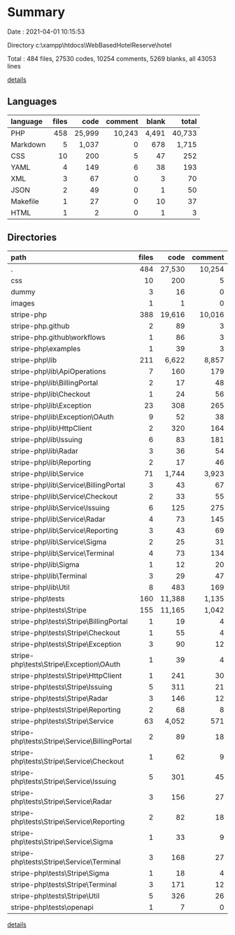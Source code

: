 # Summary

Date : 2021-04-01 10:15:53

Directory c:\xampp\htdocs\WebBasedHotelReserve\hotel

Total : 484 files,  27530 codes, 10254 comments, 5269 blanks, all 43053 lines

[details](details.md)

## Languages
| language | files | code | comment | blank | total |
| :--- | ---: | ---: | ---: | ---: | ---: |
| PHP | 458 | 25,999 | 10,243 | 4,491 | 40,733 |
| Markdown | 5 | 1,037 | 0 | 678 | 1,715 |
| CSS | 10 | 200 | 5 | 47 | 252 |
| YAML | 4 | 149 | 6 | 38 | 193 |
| XML | 3 | 67 | 0 | 3 | 70 |
| JSON | 2 | 49 | 0 | 1 | 50 |
| Makefile | 1 | 27 | 0 | 10 | 37 |
| HTML | 1 | 2 | 0 | 1 | 3 |

## Directories
| path | files | code | comment | blank | total |
| :--- | ---: | ---: | ---: | ---: | ---: |
| . | 484 | 27,530 | 10,254 | 5,269 | 43,053 |
| css | 10 | 200 | 5 | 47 | 252 |
| dummy | 3 | 16 | 0 | 2 | 18 |
| images | 1 | 1 | 0 | 0 | 1 |
| stripe-php | 388 | 19,616 | 10,016 | 4,723 | 34,355 |
| stripe-php\.github | 2 | 89 | 3 | 30 | 122 |
| stripe-php\.github\workflows | 1 | 86 | 3 | 27 | 116 |
| stripe-php\examples | 1 | 39 | 3 | 10 | 52 |
| stripe-php\lib | 211 | 6,622 | 8,857 | 1,948 | 17,427 |
| stripe-php\lib\ApiOperations | 7 | 160 | 179 | 51 | 390 |
| stripe-php\lib\BillingPortal | 2 | 17 | 48 | 10 | 75 |
| stripe-php\lib\Checkout | 1 | 24 | 56 | 10 | 90 |
| stripe-php\lib\Exception | 23 | 308 | 265 | 108 | 681 |
| stripe-php\lib\Exception\OAuth | 9 | 52 | 38 | 28 | 118 |
| stripe-php\lib\HttpClient | 2 | 320 | 164 | 91 | 575 |
| stripe-php\lib\Issuing | 6 | 83 | 181 | 36 | 300 |
| stripe-php\lib\Radar | 3 | 36 | 54 | 16 | 106 |
| stripe-php\lib\Reporting | 2 | 17 | 46 | 10 | 73 |
| stripe-php\lib\Service | 71 | 1,744 | 3,923 | 550 | 6,217 |
| stripe-php\lib\Service\BillingPortal | 3 | 43 | 67 | 16 | 126 |
| stripe-php\lib\Service\Checkout | 2 | 33 | 55 | 12 | 100 |
| stripe-php\lib\Service\Issuing | 6 | 125 | 275 | 41 | 441 |
| stripe-php\lib\Service\Radar | 4 | 73 | 145 | 25 | 243 |
| stripe-php\lib\Service\Reporting | 3 | 43 | 69 | 16 | 128 |
| stripe-php\lib\Service\Sigma | 2 | 25 | 31 | 10 | 66 |
| stripe-php\lib\Service\Terminal | 4 | 73 | 134 | 25 | 232 |
| stripe-php\lib\Sigma | 1 | 12 | 20 | 6 | 38 |
| stripe-php\lib\Terminal | 3 | 29 | 47 | 15 | 91 |
| stripe-php\lib\Util | 8 | 483 | 169 | 104 | 756 |
| stripe-php\tests | 160 | 11,388 | 1,135 | 2,012 | 14,535 |
| stripe-php\tests\Stripe | 155 | 11,165 | 1,042 | 1,952 | 14,159 |
| stripe-php\tests\Stripe\BillingPortal | 1 | 19 | 4 | 5 | 28 |
| stripe-php\tests\Stripe\Checkout | 1 | 55 | 4 | 7 | 66 |
| stripe-php\tests\Stripe\Exception | 3 | 90 | 12 | 18 | 120 |
| stripe-php\tests\Stripe\Exception\OAuth | 1 | 39 | 4 | 7 | 50 |
| stripe-php\tests\Stripe\HttpClient | 1 | 241 | 30 | 85 | 356 |
| stripe-php\tests\Stripe\Issuing | 5 | 311 | 21 | 55 | 387 |
| stripe-php\tests\Stripe\Radar | 3 | 146 | 12 | 24 | 182 |
| stripe-php\tests\Stripe\Reporting | 2 | 68 | 8 | 14 | 90 |
| stripe-php\tests\Stripe\Service | 63 | 4,052 | 571 | 750 | 5,373 |
| stripe-php\tests\Stripe\Service\BillingPortal | 2 | 89 | 18 | 19 | 126 |
| stripe-php\tests\Stripe\Service\Checkout | 1 | 62 | 9 | 10 | 81 |
| stripe-php\tests\Stripe\Service\Issuing | 5 | 301 | 45 | 58 | 404 |
| stripe-php\tests\Stripe\Service\Radar | 3 | 156 | 27 | 32 | 215 |
| stripe-php\tests\Stripe\Service\Reporting | 2 | 82 | 18 | 20 | 120 |
| stripe-php\tests\Stripe\Service\Sigma | 1 | 33 | 9 | 9 | 51 |
| stripe-php\tests\Stripe\Service\Terminal | 3 | 168 | 27 | 31 | 226 |
| stripe-php\tests\Stripe\Sigma | 1 | 18 | 4 | 6 | 28 |
| stripe-php\tests\Stripe\Terminal | 3 | 171 | 12 | 26 | 209 |
| stripe-php\tests\Stripe\Util | 5 | 326 | 26 | 66 | 418 |
| stripe-php\tests\openapi | 1 | 7 | 0 | 3 | 10 |

[details](details.md)